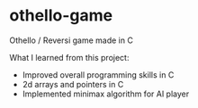 # othello-game
Othello / Reversi game made in C 


What I learned from this project:

- Improved overall programming skills in C
- 2d arrays and pointers in C
- Implemented minimax algorithm for AI player
